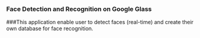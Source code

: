 ### Face Detection and Recognition on Google Glass
 ###This application enable user to detect faces (real-time) and create their own database for face recognition.

